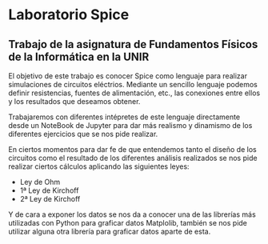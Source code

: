 # Laboratorio Spice
## Trabajo de la asignatura de Fundamentos Físicos de la Informática en la UNIR

El objetivo de este trabajo es conocer Spice como lenguaje para realizar simulaciones de circuitos eléctrios. Mediante un sencillo lenguaje podemos definir resistencias, fuentes de alimentación, etc., las conexiones entre ellos y los resultados que deseamos obtener.

Trabajaremos con diferentes intépretes de este lenguaje directamente desde un NoteBook de Jupyter para dar más realismo y dinamismo de los diferentes ejercicios que se nos pide realizar. 

En ciertos momentos para dar fe de que entendemos tanto el diseño de los circuitos como el resultado de los diferentes análisis realizados se nos pide realizar ciertos cálculos aplicando las siguientes leyes:
- Ley de Ohm
- 1ª Ley de Kirchoff
- 2ª Ley de Kirchoff

Y de cara a exponer los datos se nos da a conocer una de las librerías más utilizadas con Python para graficar datos Matplolib, también se nos pide utilizar alguna otra librería para graficar datos aparte de esta.
